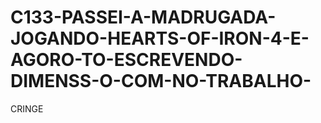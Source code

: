 # C133-PASSEI-A-MADRUGADA-JOGANDO-HEARTS-OF-IRON-4-E-AGORO-TO-ESCREVENDO-DIMENSS-O-COM-NO-TRABALHO-
CRINGE
